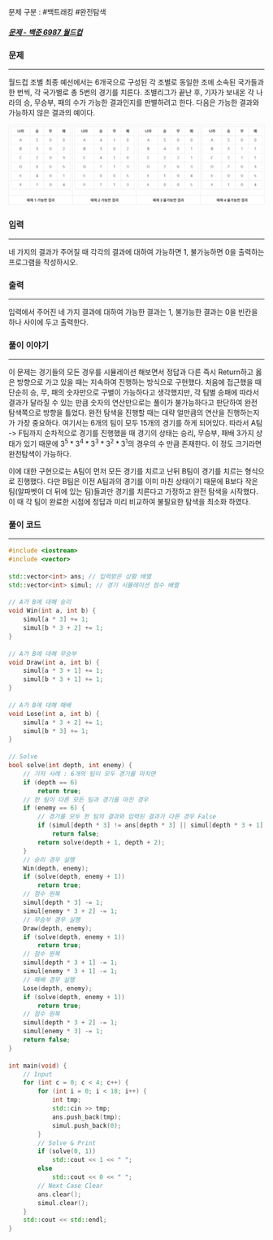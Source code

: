 문제 구분 : #백트래킹 #완전탐색
##### [문제 - 백준 6987 월드컵](https://www.acmicpc.net/problem/6987)

### 문제
<hr>

월드컵 조별 최종 예선에서는 6개국으로 구성된 각 조별로 동일한 조에 소속된 국가들과 한 번씩, 각 국가별로 총 5번의 경기를 치른다. 조별리그가 끝난 후, 기자가 보내온 각 나라의 승, 무승부, 패의 수가 가능한 결과인지를 판별하려고 한다. 다음은 가능한 결과와 가능하지 않은 결과의 예이다.

![Alt text](./images/6987-1.png)

### 입력
<hr>

네 가지의 결과가 주어질 때 각각의 결과에 대하여 가능하면 1, 불가능하면 0을 출력하는 프로그램을 작성하시오.

### 출력
<hr>

입력에서 주어진 네 가지 결과에 대하여 가능한 결과는 1, 불가능한 결과는 0을 빈칸을 하나 사이에 두고 출력한다.

### 풀이 이야기
<hr>

이 문제는 경기들의 모든 경우를 시뮬레이션 해보면서 정답과 다른 즉시 Return하고 옳은 방향으로 가고 있을 때는 지속하여 진행하는 방식으로 구현했다. 처음에 접근했을 때 단순히 승, 무, 패의 숫자만으로 구별이 가능하다고 생각했지만, 각 팀별 승패에 따라서 결과가 달라질 수 있는 만큼 숫자의 연산만으로는 풀이가 불가능하다고 판단하여 완전 탐색쪽으로 방향을 틀었다. 완전 탐색을 진행할 때는 대략 얼만큼의 연산을 진행하는지가 가장 중요하다. 여기서는 6개의 팀이 모두 15개의 경기를 하게 되어있다. 따라서 A팀 -> F팀까지 순차적으로 경기를 진행했을 때 경기의 상태는 승리, 무승부, 패배 3가지 상태가 있기 때문에 $3^5 * 3^4 * 3^3 * 3^2 * 3^1$의 경우의 수 만큼 존재한다. 이 정도 크기라면 완전탐색이 가능하다.

이에 대한 구현으로는 A팀이 먼저 모든 경기를 치르고 난뒤 B팀이 경기를 치르는 형식으로 진행했다. 다만 B팀은 이전 A팀과의 경기를 이미 마친 상태이기 때문에 B보다 작은 팀(알파벳이 더 뒤에 있는 팀)들과만 경기를 치른다고 가정하고 완전 탐색을 시작했다. 이 때 각 팀이 완료한 시점에 정답과 미리 비교하여 불필요한 탐색을 최소화 하였다.

### 풀이 코드
<hr>

``` c++
#include <iostream>
#include <vector>

std::vector<int> ans; // 입력받은 상황 배열
std::vector<int> simul; // 경기 시뮬레이션 점수 배열

// A가 B에 대해 승리
void Win(int a, int b) {
    simul[a * 3] += 1;
    simul[b * 3 + 2] += 1;
}

// A가 B에 대해 무승부
void Draw(int a, int b) {
    simul[a * 3 + 1] += 1;
    simul[b * 3 + 1] += 1;
}

// A가 B에 대해 패배
void Lose(int a, int b) {
    simul[a * 3 + 2] += 1;
    simul[b * 3] += 1;
}

// Solve
bool solve(int depth, int enemy) {
    // 기저 사례 : 6개의 팀이 모두 경기를 마치면
    if (depth == 6)
        return true;
    // 한 팀이 다른 모든 팀과 경기를 마친 경우
    if (enemy == 6) {
        // 경기를 모두 한 팀의 결과와 입력된 결과가 다른 경우 False
        if (simul[depth * 3] != ans[depth * 3] || simul[depth * 3 + 1] != ans[depth * 3 + 1] || simul[depth * 3 + 2] != ans[depth * 3 + 2])
            return false;
        return solve(depth + 1, depth + 2);
    }
    // 승리 경우 실행
    Win(depth, enemy);
    if (solve(depth, enemy + 1))
        return true;
    // 점수 원복
    simul[depth * 3] -= 1;
    simul[enemy * 3 + 2] -= 1;
    // 무승부 경우 실행
    Draw(depth, enemy);
    if (solve(depth, enemy + 1))
        return true;
    // 점수 원복
    simul[depth * 3 + 1] -= 1;
    simul[enemy * 3 + 1] -= 1;
    // 패배 경우 실행
    Lose(depth, enemy);
    if (solve(depth, enemy + 1))
        return true;
    // 점수 원복
    simul[depth * 3 + 2] -= 1;
    simul[enemy * 3] -= 1;
    return false;
}

int main(void) {
    // Input
    for (int c = 0; c < 4; c++) {
        for (int i = 0; i < 18; i++) {
            int tmp;
            std::cin >> tmp;
            ans.push_back(tmp);
            simul.push_back(0);
        }
        // Solve & Print
        if (solve(0, 1))
            std::cout << 1 << " ";
        else
            std::cout << 0 << " ";
        // Next Case Clear
        ans.clear();
        simul.clear();
    }
    std::cout << std::endl;
}
```
